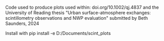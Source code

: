 Code used to produce plots used within: doi.org/10.1002/qj.4837
and the University of Reading thesis "Urban surface-atmosphere exchanges: scintillometry observations and NWP evaluation" submitted by Beth Saunders, 2024

Install with 
pip install -e D:/Documents/scint_plots
